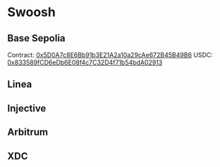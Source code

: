 # Swoosh

## Base Sepolia

Contract: [0x5D0A7c8E6Bb91b3E21A2a10a29cAe672B45B49B6](https://sepolia.basescan.org/address/0x5D0A7c8E6Bb91b3E21A2a10a29cAe672B45B49B6)
USDC: [0x833589fCD6eDb6E08f4c7C32D4f71b54bdA02913](https://sepolia.basescan.org/address/0x833589fCD6eDb6E08f4c7C32D4f71b54bdA02913)

## Linea

## Injective

## Arbitrum

## XDC

